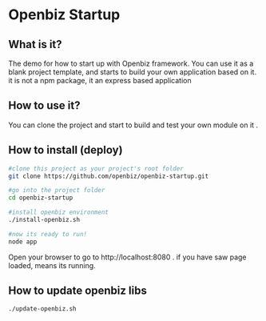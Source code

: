 Openbiz Startup
===============

What is it?
--------------------
The demo for how to start up with Openbiz framework. 
You can use it as a blank project template, and starts to build your own application based on it.
it is not a npm package, it an express based application

How to use it?
----------------------
You can clone the project and start to build and test your own module on it .

How to install (deploy)
-------------------------
```sh
#clone this project as your project's root folder
git clone https://github.com/openbiz/openbiz-startup.git

#go into the project folder
cd openbiz-startup

#install openbiz environment
./install-openbiz.sh

#now its ready to run!
node app
```

Open your browser to go to http://localhost:8080 .
if you have saw page loaded, means its running.

How to update openbiz libs
---------------------------
```sh
./update-openbiz.sh
```